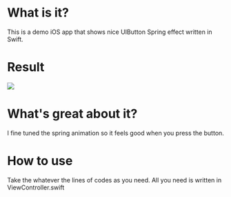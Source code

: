 # What is it?

This is a demo iOS app that shows nice UIButton Spring effect written in Swift. 

# Result
![](https://storage.googleapis.com/zenn-user-upload/o1eard8e5k8z9txax9yud2um0otu)

# What's great about it?
I fine tuned the spring animation so it feels good when you press the button.

# How to use

Take the whatever the lines of codes as you need.
All you need is written in ViewController.swift
